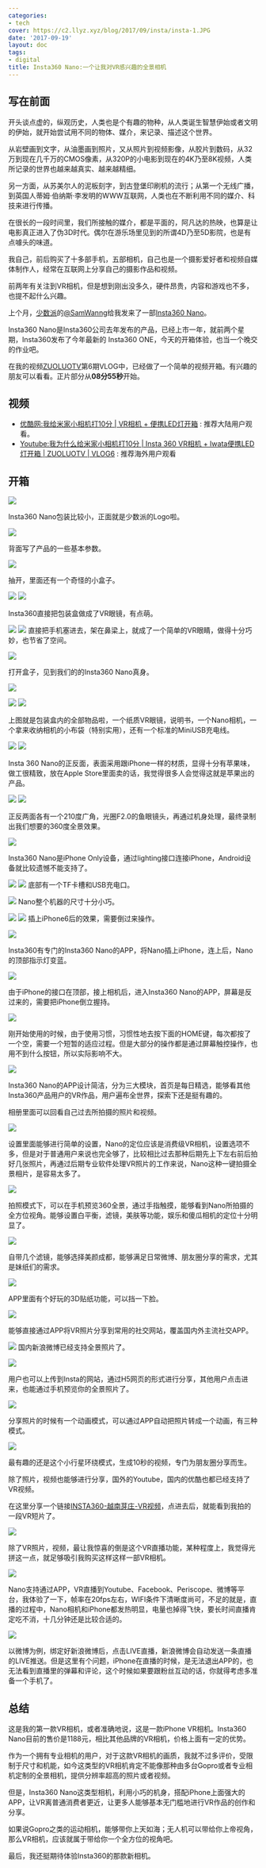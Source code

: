 ```yaml
---
categories:
- tech
cover: https://c2.llyz.xyz/blog/2017/09/insta/insta-1.JPG
date: '2017-09-19'
layout: doc
tags:
- digital
title: Insta360 Nano:一个让我对VR感兴趣的全景相机
---
```



## 写在前面

开头谈点虚的，纵观历史，人类也是个有趣的物种，从人类诞生智慧伊始或者文明的伊始，就开始尝试用不同的物体、媒介，来记录、描述这个世界。

从岩壁画到文字，从油墨画到照片，又从照片到视频影像，从胶片到数码，从32万到现在几千万的CMOS像素，从320P的小电影到现在的4K乃至8K视频，人类所记录的世界也越来越真实、越来越精细。

另一方面，从苏美尔人的泥板刻字，到古登堡印刷机的流行；从第一个无线广播，到英国人蒂姆·伯纳斯·李发明的WWW互联网，人类也在不断利用不同的媒介、科技来进行传播。

在很长的一段时间里，我们所接触的媒介，都是平面的，阿凡达的热映，也算是让电影真正进入了伪3D时代。偶尔在游乐场里见到的所谓4D乃至5D影院，也是有点噱头的味道。

我自己，前后购买了十多部手机，五部相机，自己也是一个摄影爱好者和视频自媒体制作人，经常在互联网上分享自己的摄影作品和视频。

前两年有关注到VR相机，但是想到刚出没多久，硬件昂贵，内容和游戏也不多，也提不起什么兴趣。

上个月，[少数派](https://sspai.com/)的[@SamWanng](https://weibo.com/522356123?topnav=1&wvr=6&topsug=1)给我发来了一部[Insta360 Nano](https://www.insta360.com/product/insta360-nano/?inspm=77c1c2.6666cd.0.0)。

Insta360 Nano是Insta360公司去年发布的产品，已经上市一年，就前两个星期，Insta360发布了今年最新的 Insta360 ONE，今天的开箱体验，也当一个晚交的作业吧。

在我的视频[ZUOLUOTV](https://zuoluo.tv/youtube)第6期VLOG中，已经做了一个简单的视频开箱。有兴趣的朋友可以看看。正片部分从**08分55秒**开始。

## 视频

- [优酷网:我给米家小相机打10分 | VR相机 + 便携LED灯开箱](https://v.youku.com/v_show/id_XMzAwNDI1OTIxNg==.html) : 推荐大陆用户观看。
- [Youtube:我为什么给米家小相机打10分 | Insta 360 VR相机 + Iwata便携LED灯开箱 | ZUOLUOTV | VLOG6](https://www.youtube.com/watch?v=075QTejZ_2E) : 推荐海外用户观看

## 开箱

![](https://c2.llyz.xyz/blog/2017/09/insta/insta-1.JPG)

Insta360 Nano包装比较小，正面就是少数派的Logo啦。

![](https://c2.llyz.xyz/blog/2017/09/insta/insta-4.JPG)

背面写了产品的一些基本参数。

![](https://c2.llyz.xyz/blog/2017/09/insta/insta-6.JPG)

抽开，里面还有一个奇怪的小盒子。

![](https://c2.llyz.xyz/blog/2017/09/insta/insta-7.JPG) ![](https://c2.llyz.xyz/blog/2017/09/insta/insta-8.JPG)

Insta360直接把包装盒做成了VR眼镜，有点萌。

![](https://c2.llyz.xyz/blog/2017/09/insta/insta-15.JPG) ![](https://c2.llyz.xyz/blog/2017/09/insta/insta-16.JPG) 直接把手机塞进去，架在鼻梁上，就成了一个简单的VR眼睛，做得十分巧妙，也节省了空间。

![](https://c2.llyz.xyz/blog/2017/09/insta/insta-10.JPG)

打开盒子，见到我们的的Insta360 Nano真身。

![](https://c2.llyz.xyz/blog/2017/09/insta/insta-24.JPG)

![](https://c2.llyz.xyz/blog/2017/09/insta/insta-12.JPG) ![](https://c2.llyz.xyz/blog/2017/09/insta/insta-13.JPG)

上图就是包装盒内的全部物品啦，一个纸质VR眼镜，说明书，一个Nano相机，一个拿来收纳相机的小布袋（特别实用），还有一个标准的MiniUSB充电线。

![](https://c2.llyz.xyz/blog/2017/09/insta/insta-18.JPG) ![](https://c2.llyz.xyz/blog/2017/09/insta/insta-17.JPG)

Insta 360 Nano的正反面，表面采用跟iPhone一样的材质，显得十分有苹果味，做工很精致，放在Apple Store里面卖的话，我觉得很多人会觉得这就是苹果出的产品。

![](https://c2.llyz.xyz/blog/2017/09/insta/insta-19.JPG) ![](https://c2.llyz.xyz/blog/2017/09/insta/insta-20.JPG)

正反两面各有一个210度广角，光圈F2.0的鱼眼镜头，再通过机身处理，最终录制出我们想要的360度全景效果。

![](https://c2.llyz.xyz/blog/2017/09/insta/insta-22.JPG)

Insta360 Nano是iPhone Only设备，通过lighting接口连接iPhone，Android设备就比较遗憾不能支持了。

![](https://c2.llyz.xyz/blog/2017/09/insta/insta-21.JPG) ![](https://c2.llyz.xyz/blog/2017/09/insta/insta-29.JPG) 底部有一个TF卡槽和USB充电口。

![](https://c2.llyz.xyz/blog/2017/09/insta/insta-25.JPG) Nano整个机器的尺寸十分小巧。

![](https://c2.llyz.xyz/blog/2017/09/insta/insta-26.JPG) ![](https://c2.llyz.xyz/blog/2017/09/insta/insta-27.JPG) 插上iPhone6后的效果，需要倒过来操作。

![](https://c2.llyz.xyz/blog/2017/09/insta/insta-31.JPG)

Insta360有专门的Insta360 Nano的APP，将Nano插上iPhone，连上后，Nano的顶部指示灯变蓝。

![](https://c2.llyz.xyz/blog/2017/09/insta/insta-34.JPG)

由于iPhone的接口在顶部，接上相机后，进入Insta360 Nano的APP，屏幕是反过来的，需要把iPhone倒立握持。

![](https://c2.llyz.xyz/blog/2017/09/insta/insta-37.JPG)

刚开始使用的时候，由于使用习惯，习惯性地去按下面的HOME键，每次都按了一个空，需要一个短暂的适应过程。但是大部分的操作都是通过屏幕触控操作，也用不到什么按钮，所以实际影响不大。

![](https://c2.llyz.xyz/blog/2017/09/insta/insta-ios-all-1.jpg)

Insta360 Nano的APP设计简洁，分为三大模块，首页是每日精选，能够看其他Insta360产品用户的VR作品，用户遍布全世界，探索下还是挺有趣的。

相册里面可以回看自己过去所拍摄的照片和视频。

![](https://c2.llyz.xyz/blog/2017/09/insta/insta-ios-all-2.jpg)

设置里面能够进行简单的设置，Nano的定位应该是消费级VR相机，设置选项不多，但是对于普通用户来说也完全够了，比较相比过去那种后期先上下左右前后拍好几张照片，再通过后期专业软件处理VR照片的工作来说，Nano这种一键拍摄全景相片，是容易太多了。

![](https://c2.llyz.xyz/blog/2017/09/insta/insta-ios-all-3.jpg)

拍照模式下，可以在手机预览360全景，通过手指触摸，能够看到Nano所拍摄的全方位视角。能够设置白平衡，滤镜，美肤等功能，娱乐和傻瓜相机的定位十分明显了。

![](https://c2.llyz.xyz/blog/2017/09/insta/insta-33.JPG)

自带几个滤镜，能够选择美颜成都，能够满足日常微博、朋友圈分享的需求，尤其是妹纸们的需求。

![](https://c2.llyz.xyz/blog/2017/09/insta/insta-ios-all-5.jpg)

APP里面有个好玩的3D贴纸功能，可以挡一下脸。

![](https://c2.llyz.xyz/blog/2017/09/insta/insta-ios-all-4.jpg)

能够直接通过APP将VR照片分享到常用的社交网站，覆盖国内外主流社交APP。

![](https://c2.llyz.xyz/blog/2017/09/insta/insta-ios-all-7.jpg) 国内新浪微博已经支持全景照片了。

![](https://c2.llyz.xyz/blog/2017/09/insta/insta-ios-all-6.jpg)

用户也可以上传到Insta的网站，通过H5网页的形式进行分享，其他用户点击进来，也能通过手机预览你的全景照片了。

![](https://c2.llyz.xyz/blog/2017/09/insta/insta-ios-all-8.jpg)

分享照片的时候有一个动画模式，可以通过APP自动把照片转成一个动画，有三种模式。

![](https://c2.llyz.xyz/blog/2017/09/insta/VR-360-1.gif)

最有趣的还是这个小行星环绕模式，生成10秒的视频，专门为朋友圈分享而生。

除了照片，视频也能够进行分享，国外的Youtube，国内的优酷也都已经支持了VR视频。

在这里分享一个链接[INSTA360-越南芽庄-VR视频](https://s.insta360.com/p/16cadf947c135d1b3276ab99a14c9db3?from=singlemessage&isappinstalled=0)，点进去后，就能看到我拍的一段VR短片了。

![](https://c2.llyz.xyz/blog/2017/09/insta/insta-38.JPG)

除了VR照片，视频，最让我惊喜的倒是这个VR直播功能，某种程度上，我觉得光拼这一点，就足够吸引我购买这样这样一部VR相机。

![](https://c2.llyz.xyz/blog/2017/09/insta/insta-ios-all-9.jpg)

Nano支持通过APP，VR直播到Youtube、Facebook、Periscope、微博等平台，我体验了一下，帧率在20fps左右，WIFI条件下清晰度尚可，不足的就是，直播的过程中，Nano相机和iPhone都发热明显，电量也掉得飞快，要长时间直播肯定吃不消，十几分钟还是比较合适的。

![](https://c2.llyz.xyz/blog/2017/09/insta/insta-android-all-1.jpg)

以微博为例，绑定好新浪微博后，点击LIVE直播，新浪微博会自动发送一条直播的LIVE推送。但是这里有个问题，iPhone在直播的时候，是无法退出APP的，也无法看到直播里的弹幕和评论，这个时候如果要跟粉丝互动的话，你就得考虑多准备一个手机了。

## 总结

这是我的第一款VR相机，或者准确地说，这是一款iPhone VR相机。Insta360 Nano目前的售价是1188元，相比其他品牌的VR相机，价格上面有一定的优势。

作为一个拥有专业相机的用户，对于这款VR相机的画质，我就不过多评价，受限制于尺寸和机能，如今这类型的VR相机肯定不能像那种由多台Gopro或者专业相机定制的全景相机，提供分辨率超高的照片或者视频。

但是，Insta360 Nano这类型相机，利用小巧的机身，搭配iPhone上面强大的APP，让VR离普通消费者更近，让更多人能够基本无门槛地进行VR作品的创作和分享。

如果说Gopro之类的运动相机，能够带你上天如海；无人机可以带给你上帝视角，那么VR相机，应该就属于带给你一个全方位的视角吧。

最后，我还挺期待体验Insta360的那款新相机。
